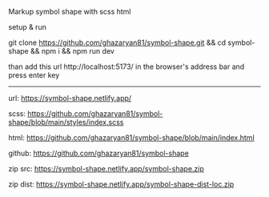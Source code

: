Markup symbol shape with scss html

setup & run

git clone https://github.com/ghazaryan81/symbol-shape.git && cd symbol-shape && npm i && npm run dev

than add this url http://localhost:5173/ in the browser's address bar and press enter key

---------------------------------------------------------------------------------------------------

url: https://symbol-shape.netlify.app/

scss: https://github.com/ghazaryan81/symbol-shape/blob/main/styles/index.scss

html: https://github.com/ghazaryan81/symbol-shape/blob/main/index.html

github: https://github.com/ghazaryan81/symbol-shape

zip src: https://symbol-shape.netlify.app/symbol-shape.zip

zip dist: https://symbol-shape.netlify.app/symbol-shape-dist-loc.zip

